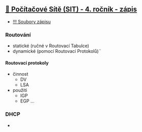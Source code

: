 ## <a href="./..">🔌 Počítačové Sítě (SIT) - 4. ročník - zápis</a>
- [!!! Soubory zápisu](./soubory)

### Routování
 - statické (ručné v Routovací Tabulce)
 - dynamické (pomocí Routovací Protokolů)¨

#### Routovací protokoly
 - činnost
   - DV
   - LSA
 - použití
   - IGP
   - EGP
 ...
 
 ### DHCP
  - 
